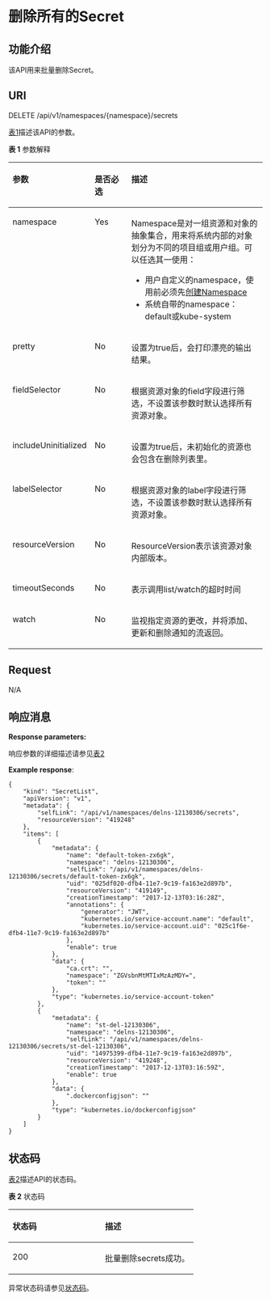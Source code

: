 # 删除所有的Secret<a name="cce_02_0114"></a>

## 功能介绍<a name="section44856736"></a>

该API用来批量删除Secret。

## URI<a name="section1057444"></a>

DELETE /api/v1/namespaces/\{namespace\}/secrets

[表1](#d0e14442)描述该API的参数。

**表 1**  参数解释

<a name="d0e14442"></a>
<table><thead align="left"><tr id="row49778871"><th class="cellrowborder" valign="top" width="22.45%" id="mcps1.2.4.1.1"><p id="p5556711"><a name="p5556711"></a><a name="p5556711"></a>参数</p>
</th>
<th class="cellrowborder" valign="top" width="16.33%" id="mcps1.2.4.1.2"><p id="p47440419"><a name="p47440419"></a><a name="p47440419"></a>是否必选</p>
</th>
<th class="cellrowborder" valign="top" width="61.22%" id="mcps1.2.4.1.3"><p id="p17468756"><a name="p17468756"></a><a name="p17468756"></a>描述</p>
</th>
</tr>
</thead>
<tbody><tr id="row5683170"><td class="cellrowborder" valign="top" width="22.45%" headers="mcps1.2.4.1.1 "><p id="p57683636"><a name="p57683636"></a><a name="p57683636"></a>namespace</p>
</td>
<td class="cellrowborder" valign="top" width="16.33%" headers="mcps1.2.4.1.2 "><p id="p41862963"><a name="p41862963"></a><a name="p41862963"></a>Yes</p>
</td>
<td class="cellrowborder" valign="top" width="61.22%" headers="mcps1.2.4.1.3 "><p id="p166752264459"><a name="p166752264459"></a><a name="p166752264459"></a>Namespace是对一组资源和对象的抽象集合，用来将系统内部的对象划分为不同的项目组或用户组。可以任选其一使用：</p>
<a name="ul75828215461"></a><a name="ul75828215461"></a><ul id="ul75828215461"><li>用户自定义的namespace，使用前必须先<a href="创建Namespace.md">创建Namespace</a></li><li>系统自带的namespace：default或kube-system</li></ul>
</td>
</tr>
<tr id="row50676091"><td class="cellrowborder" valign="top" width="22.45%" headers="mcps1.2.4.1.1 "><p id="p11122696"><a name="p11122696"></a><a name="p11122696"></a>pretty</p>
</td>
<td class="cellrowborder" valign="top" width="16.33%" headers="mcps1.2.4.1.2 "><p id="p28523165"><a name="p28523165"></a><a name="p28523165"></a>No</p>
</td>
<td class="cellrowborder" valign="top" width="61.22%" headers="mcps1.2.4.1.3 "><p id="p28675043"><a name="p28675043"></a><a name="p28675043"></a>设置为true后，会打印漂亮的输出结果。</p>
</td>
</tr>
<tr id="row56748800"><td class="cellrowborder" valign="top" width="22.45%" headers="mcps1.2.4.1.1 "><p id="p33250065"><a name="p33250065"></a><a name="p33250065"></a>fieldSelector</p>
</td>
<td class="cellrowborder" valign="top" width="16.33%" headers="mcps1.2.4.1.2 "><p id="p8900776"><a name="p8900776"></a><a name="p8900776"></a>No</p>
</td>
<td class="cellrowborder" valign="top" width="61.22%" headers="mcps1.2.4.1.3 "><p id="p49874218"><a name="p49874218"></a><a name="p49874218"></a>根据资源对象的field字段进行筛选，不设置该参数时默认选择所有资源对象。</p>
</td>
</tr>
<tr id="row46214784"><td class="cellrowborder" valign="top" width="22.45%" headers="mcps1.2.4.1.1 "><p id="p52410000"><a name="p52410000"></a><a name="p52410000"></a>includeUninitialized</p>
</td>
<td class="cellrowborder" valign="top" width="16.33%" headers="mcps1.2.4.1.2 "><p id="p17351617"><a name="p17351617"></a><a name="p17351617"></a>No</p>
</td>
<td class="cellrowborder" valign="top" width="61.22%" headers="mcps1.2.4.1.3 "><p id="p63303738"><a name="p63303738"></a><a name="p63303738"></a>设置为true后，未初始化的资源也会包含在删除列表里。</p>
</td>
</tr>
<tr id="row32862738"><td class="cellrowborder" valign="top" width="22.45%" headers="mcps1.2.4.1.1 "><p id="p44636107"><a name="p44636107"></a><a name="p44636107"></a>labelSelector</p>
</td>
<td class="cellrowborder" valign="top" width="16.33%" headers="mcps1.2.4.1.2 "><p id="p58754913"><a name="p58754913"></a><a name="p58754913"></a>No</p>
</td>
<td class="cellrowborder" valign="top" width="61.22%" headers="mcps1.2.4.1.3 "><p id="p1930564715251"><a name="p1930564715251"></a><a name="p1930564715251"></a>根据资源对象的label字段进行筛选，不设置该参数时默认选择所有资源对象。</p>
</td>
</tr>
<tr id="row16876437"><td class="cellrowborder" valign="top" width="22.45%" headers="mcps1.2.4.1.1 "><p id="p24814161"><a name="p24814161"></a><a name="p24814161"></a>resourceVersion</p>
</td>
<td class="cellrowborder" valign="top" width="16.33%" headers="mcps1.2.4.1.2 "><p id="p63790021"><a name="p63790021"></a><a name="p63790021"></a>No</p>
</td>
<td class="cellrowborder" valign="top" width="61.22%" headers="mcps1.2.4.1.3 "><p id="zh-cn_topic_0079614900_p1905570"><a name="zh-cn_topic_0079614900_p1905570"></a><a name="zh-cn_topic_0079614900_p1905570"></a>ResourceVersion表示该资源对象内部版本。</p>
</td>
</tr>
<tr id="row63592048"><td class="cellrowborder" valign="top" width="22.45%" headers="mcps1.2.4.1.1 "><p id="p50682297"><a name="p50682297"></a><a name="p50682297"></a>timeoutSeconds</p>
</td>
<td class="cellrowborder" valign="top" width="16.33%" headers="mcps1.2.4.1.2 "><p id="p11625398"><a name="p11625398"></a><a name="p11625398"></a>No</p>
</td>
<td class="cellrowborder" valign="top" width="61.22%" headers="mcps1.2.4.1.3 "><p id="p2133200"><a name="p2133200"></a><a name="p2133200"></a>表示调用list/watch的超时时间</p>
</td>
</tr>
<tr id="row19198803"><td class="cellrowborder" valign="top" width="22.45%" headers="mcps1.2.4.1.1 "><p id="p11599202"><a name="p11599202"></a><a name="p11599202"></a>watch</p>
</td>
<td class="cellrowborder" valign="top" width="16.33%" headers="mcps1.2.4.1.2 "><p id="p11330"><a name="p11330"></a><a name="p11330"></a>No</p>
</td>
<td class="cellrowborder" valign="top" width="61.22%" headers="mcps1.2.4.1.3 "><p id="p176837905310"><a name="p176837905310"></a><a name="p176837905310"></a>监视指定资源的更改，并将添加、更新和删除通知的流返回。</p>
</td>
</tr>
</tbody>
</table>

## Request<a name="section9517004"></a>

N/A

## 响应消息<a name="section18544176"></a>

**Response parameters:**

响应参数的详细描述请参见[表2](创建Secret.md#zh-cn_topic_0079614900_ref458786458)

**Example response**:

```
{
    "kind": "SecretList",
    "apiVersion": "v1",
    "metadata": {
        "selfLink": "/api/v1/namespaces/delns-12130306/secrets",
        "resourceVersion": "419248"
    },
    "items": [
        {
            "metadata": {
                "name": "default-token-zx6gk",
                "namespace": "delns-12130306",
                "selfLink": "/api/v1/namespaces/delns-12130306/secrets/default-token-zx6gk",
                "uid": "025df020-dfb4-11e7-9c19-fa163e2d897b",
                "resourceVersion": "419149",
                "creationTimestamp": "2017-12-13T03:16:28Z",
                "annotations": {
                    "generator": "JWT",
                    "kubernetes.io/service-account.name": "default",
                    "kubernetes.io/service-account.uid": "025c1f6e-dfb4-11e7-9c19-fa163e2d897b"
                },
                "enable": true
            },
            "data": {
                "ca.crt": "",
                "namespace": "ZGVsbnMtMTIxMzAzMDY=",
                "token": ""
            },
            "type": "kubernetes.io/service-account-token"
        },
        {
            "metadata": {
                "name": "st-del-12130306",
                "namespace": "delns-12130306",
                "selfLink": "/api/v1/namespaces/delns-12130306/secrets/st-del-12130306",
                "uid": "14975399-dfb4-11e7-9c19-fa163e2d897b",
                "resourceVersion": "419248",
                "creationTimestamp": "2017-12-13T03:16:59Z",
                "enable": true
            },
            "data": {
                ".dockerconfigjson": ""
            },
            "type": "kubernetes.io/dockerconfigjson"
        }
    ]
}
```

## 状态码<a name="section32679856"></a>

[表2](#d0e14569)描述API的状态码。

**表 2**  状态码

<a name="d0e14569"></a>
<table><thead align="left"><tr id="row25575097"><th class="cellrowborder" valign="top" width="50%" id="mcps1.2.3.1.1"><p id="p58316938"><a name="p58316938"></a><a name="p58316938"></a>状态码</p>
</th>
<th class="cellrowborder" valign="top" width="50%" id="mcps1.2.3.1.2"><p id="p26051532"><a name="p26051532"></a><a name="p26051532"></a>描述</p>
</th>
</tr>
</thead>
<tbody><tr id="row29799334"><td class="cellrowborder" valign="top" width="50%" headers="mcps1.2.3.1.1 "><p id="p64935873"><a name="p64935873"></a><a name="p64935873"></a>200</p>
</td>
<td class="cellrowborder" valign="top" width="50%" headers="mcps1.2.3.1.2 "><p id="p25314373"><a name="p25314373"></a><a name="p25314373"></a>批量删除secrets成功。</p>
</td>
</tr>
</tbody>
</table>

异常状态码请参见[状态码](状态码.md)。

